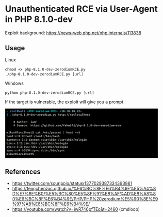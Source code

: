 # Unauthenticated RCE via User-Agent in PHP 8.1.0-dev  

Exploit background: https://news-web.php.net/php.internals/113838

## Usage

Linux
```
chmod +x php-8.1.0-dev-zerodiumRCE.py
./php-8.1.0-dev-zerodiumRCE.py [url]
```

Windows
```
python php-8.1.0-dev-zerodiumRCE.py [url]
```

If the target is vulnerable, the exploit will give you a prompt.

![image-20210604032844874](_resources/image-20210604032844874.png)

## References
- https://twitter.com/scurippio/status/1377029387334393861
- https://fengchenzxc.github.io/%E6%BC%8F%E6%B4%9E%E5%A4%8D%E7%8E%B0/%E5%BC%80%E5%8F%91%E8%AF%AD%E8%A8%80%E6%BC%8F%E6%B4%9E/PHP/PHP%20zerodium%E5%90%8E%E9%97%A8%E6%BC%8F%E6%B4%9E/
- https://youtube.com/watch?v=iwR746pfTEc&t=2460 (cmdloop)
